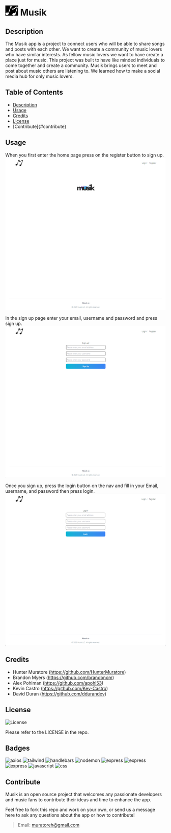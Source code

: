 # ![logo](./public/assets/images/Musik_(5)_small.png) Musik

## Description

The Musik app is a project to connect users who will be able to share songs and posts with each other. We want to create a community of music lovers who have similar interests.
As fellow music lovers we want to have create a place just for music. This project was built to have like minded individuals to come together and create a community.
Musik brings users to meet and post about music others are listening to. We learned how to make a social media hub for only music lovers.

## Table of Contents

- [Description](#description)
- [Usage](#usage)
- [Credits](#credits)
- [License](#license)
- [Contribute]{#contribute}

## Usage

When you first enter the home page press on the register button to sign up.
![main-page](./public/assets/images/main-page.png)

In the sign up page enter your email, username and password and press sign up.
![main-page](./public/assets/images/Screenshot%20sign%20up.png)

Once you sign up, press the login button on the nav and fill in your Email, username, and password then press login.
![main-page](./public/assets/images/login.png)

## Credits

- Hunter Muratore (<https://github.com/HunterMuratore>)
- Brandon Myers (<https://github.com/brandonom>)
- Alex Pohlman (<https://github.com/apohl53>)
- Kevin Castro (<https://github.com/Kev-Castro>)
- David Duran (<https://github.com/ddurandev>)

## License

![License](https://img.shields.io/badge/License-MIT-blue)

Please refer to the LICENSE in the repo.

## Badges

![axios](https://img.shields.io/badge/Axios-V1.5.1-purple)
![tailwind](https://img.shields.io/badge/TailwindCSS-V3.3.3-dodgerblue)
![handlebars](https://img.shields.io/badge/Handlebars-V4.7.8-orange)
![nodemon](https://img.shields.io/badge/Nodemon-V3.0.1-green)
![express](https://img.shields.io/badge/Express-V4.18.2-red)
![express](https://img.shields.io/badge/Dotenv-V16.3.1-palegoldenrod)
![express](https://img.shields.io/badge/Bcrypt-V5.1.1-darkseagreen)
![javascript](https://img.shields.io/badge/JavaScript-54.20%-yellow)
![css](https://img.shields.io/badge/CSS-2.60%-white)

## Contribute

Musik is an open source project that welcomes any passionate developers and music fans to contribute their ideas and time to enhance the app.

Feel free to fork this repo and work on your own, or send us a message here to ask any questions about the app or how to contribute!
>Email: [muratoreh@gmail.com](mailto:muratoreh@gmail.com)
